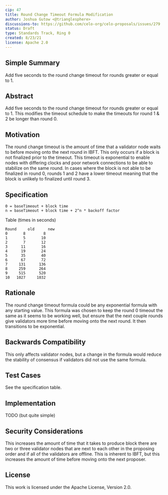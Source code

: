 ```yaml
---
cip: 47
title: Round Change Timeout Formula Modification
author: Joshua Gutow <@trianglesphere>
discussions-to: https://github.com/celo-org/celo-proposals/issues/279
status: Draft
type: Standards Track, Ring 0
created: 8/23/21
license: Apache 2.0
---
```


## Simple Summary
Add five seconds to the round change timeout for rounds greater or equal to 1.

## Abstract
Add five seconds to the round change timeout for rounds greater or equal to 1. This modifies the timeout schedule to make the timeouts for round 1 & 2 be longer than round 0.


## Motivation
The round change timeout is the amount of time that a validator node waits to before moving onto the next round in IBFT. This only occurs if a block is not finalized prior to the timeout. This timeout is exponential to enable nodes with differing clocks and poor network connections to be able to stabilize on the same round. In cases where the block is not able to be finalized in round 0, rounds 1 and 2 have a lower timeout meaning that the block is unlikely to finalized until round 3.

## Specification
```
0 = baseTimeout + block time
n = baseTimeout + block time + 2^n * backoff factor
```

Table (times in seconds)
```
Round	  old      new
0	    8	     8
1	    5	    10
2	    7	    12
3	   11	    16
4	   19	    24
5	   35	    40
6	   67	    72
7	  131	   136
8	  259	   264
9	  515	   520
10	 1027	  1032
```

## Rationale
The round change timeout formula could be any exponential formula with any starting value. This formula was chosen to keep the round 0 timeout the same as it seems to be working well, but ensure that the next couple rounds give validators more time before moving onto the next round. It then transitions to be exponential.


## Backwards Compatibility
This only affects validator nodes, but a change in the formula would reduce the stability of consensus if validators did not use the same formula.

## Test Cases
See the specification table.

## Implementation
TODO (but quite simple)

## Security Considerations
This increases the amount of time that it takes to produce block there are two or three validator nodes that are next to each other in the proposing order and if all of the validators are offline. This is inherent to IBFT, but this increases the amount of time before moving onto the next proposer. 

## License
This work is licensed under the Apache License, Version 2.0.
